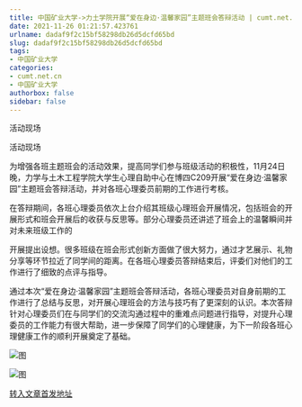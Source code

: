 ```yaml
---
title: 中国矿业大学->力土学院开展“爱在身边·温馨家园”主题班会答辩活动 | cumt.net.cn
date: 2021-11-26 01:21:57.423761
urlname: dadaf9f2c15bf58298db26d5dcfd65bd
slug: dadaf9f2c15bf58298db26d5dcfd65bd
tags: 
- 中国矿业大学
categories:
- cumt.net.cn
- 中国矿业大学
authorbox: false
sidebar: false
---
```

活动现场

活动现场

为增强各班主题班会的活动效果，提高同学们参与班级活动的积极性，11月24日晚，力学与土木工程学院大学生心理自助中心在博四C209开展“爱在身边·温馨家园”主题班会答辩活动，并对各班心理委员前期的工作进行考核。  

在答辩期间，各班心理委员依次上台介绍其班级心理班会开展情况，包括班会的开展形式和班会开展后的收获与反思等。部分心理委员还讲述了班会上的温馨瞬间并对未来班级工作的
<!--more-->
开展提出设想。很多班级在班会形式创新方面做了很大努力，通过才艺展示、礼物分享等环节拉近了同学间的距离。在各班心理委员答辩结束后，评委们对他们的工作进行了细致的点评与指导。

通过本次“爱在身边·温馨家园”主题班会答辩活动，各班心理委员对自身前期的工作进行了总结与反思，对开展心理班会的方法与技巧有了更深刻的认识。本次答辩针对心理委员们在与同学们的交流沟通过程中的重难点问题进行指导，对提升心理委员的工作能力有很大帮助，进一步保障了同学们的心理健康，为下一阶段各班心理健康工作的顺利开展奠定了基础。

![图](http://xwzx.cumt.edu.cn/_upload/article/images/e3/56/f2b2605b4603967da23e5034e8b4/b708fbf0-828f-4253-9d34-c493943308d2.png)

![图](http://xwzx.cumt.edu.cn/_upload/article/images/e3/56/f2b2605b4603967da23e5034e8b4/680d34fa-5371-4ba7-9301-5e231e9f7f4b.png)

[转入文章首发地址](http://xwzx.cumt.edu.cn/58/41/c523a612417/page.htm)